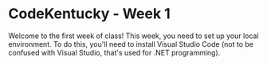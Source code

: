 # CodeKentucky - Week 1
Welcome to the first week of class! This week, you need to set up your local environment. To do this, you'll need to install Visual Studio Code (not to be confused with Visual Studio, that's used for .NET programming).
